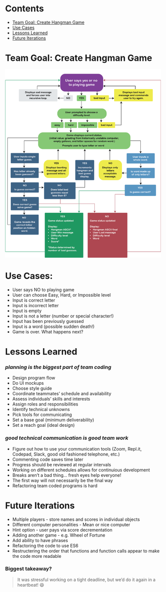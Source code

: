 # Contents
* [Team Goal: Create Hangman Game](#team-goal-create-hangman-game)
* [Use Cases](#use-cases)
* [Lessons Learned](#lessons-learned)
* [Future Iterations](#future-iterations)


# Team Goal: Create Hangman Game
![Alt text](img/team-goal03.png)

# Use Cases: #
* User says NO to playing game
* User can choose Easy, Hard, or Impossible level
* Input is correct letter
* Input is incorrect letter
* Input is empty
* Input is not a letter (number or special character!)
* Input has been previously guessed
* Input is a word (possible sudden death!)
* Game is over. What happens next?

# Lessons Learned
### *planning is the biggest part of team coding*
* Design program flow
* Do UI mockups
* Choose style guide
* Coordinate teammates’ schedule and availability
* Assess individuals’ skills and interests
* Assign roles and responsibilities 
* Identify technical unknowns
* Pick tools for communicating
* Set a base goal (minimum deliverability)
* Set a reach goal (ideal design)

### *good technical communication is good team work*
* Figure out how to use your communication tools (Zoom, Repl.it, Codepad, Slack, good old fashioned telephone, etc.) 
* Commenting code saves time later
* Progress should be reviewed at regular intervals
* Working on different schedules allows for continuious development
* Breaks aren’t a bad thing… fresh eyes help everyone!
* The first way will not necessarily be the final way
* Refactoring team coded programs is hard

# Future Iterations
* Multiple players - store names and scores in individual objects
* Different computer personalities - Mean or nice computer
* Hint option - user pays via score decrementation
* Adding another game - e.g. Wheel of Fortune
* Add ability to have phrases
* Refactoring the code to use ES6
* Restructering the order that functions and function calls appear to make the code more readable

### Biggest takeaway?
> It was stressful working on a tight deadline, but we’d do it again in a heartbeat!
:smile:

